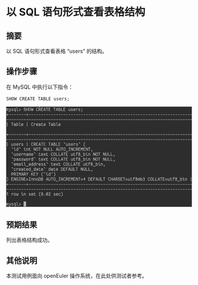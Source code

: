 # 以 SQL 语句形式查看表格结构

## 摘要

以 SQL 语句形式查看表格 “users” 的结构。

## 操作步骤

在 MySQL 中执行以下指令：

```
SHOW CREATE TABLE users;
```

![语句形式查看表格结构-1](./img/语句形式查看表格结构-1.png)

## 预期结果

列出表格结构成功。

## 其他说明

本测试用例面向 openEuler 操作系统，在此处供测试者参考。
